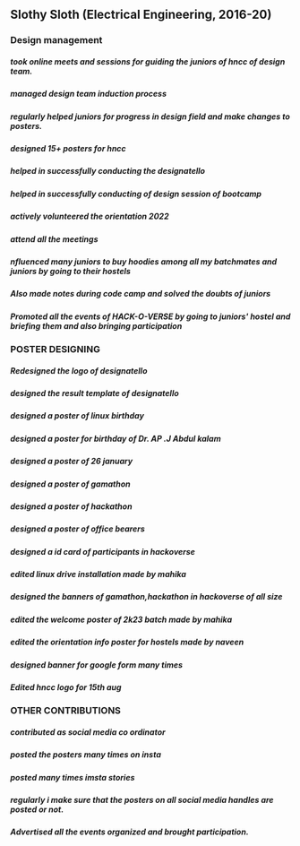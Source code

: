 ## Slothy Sloth (Electrical Engineering, 2016-20)
### Design management
##### took online meets and sessions for guiding the juniors of hncc of design team.
##### managed design team induction process
##### regularly helped juniors for progress in design field and make changes to posters.
##### designed 15+ posters for hncc
##### helped in successfully conducting the designatello
##### helped in successfully conducting of design session of bootcamp
##### actively volunteered the orientation 2022
##### attend all the meetings
##### nfluenced many juniors to buy hoodies among all my batchmates and juniors by going to their hostels
##### Also made notes during code camp and solved the doubts of juniors
##### Promoted all the events of HACK-O-VERSE by going to juniors' hostel and briefing them and also bringing participation
### POSTER DESIGNING
##### Redesigned the logo of designatello
##### designed the result template of designatello
##### designed a poster of linux birthday
##### designed a poster for birthday of Dr. AP .J Abdul kalam
##### designed a poster of 26 january
##### designed a poster of gamathon
##### designed a poster of hackathon
##### designed a poster of office bearers
##### designed a id card of participants in hackoverse
##### edited linux drive installation made by mahika
##### designed the banners of gamathon,hackathon in hackoverse of all size
##### edited the welcome poster of 2k23 batch made by mahika
##### edited the orientation info poster for hostels made by naveen
##### designed banner for google form many times
##### Edited hncc logo for 15th aug
### OTHER CONTRIBUTIONS
##### contributed as social media co ordinator
##### posted the posters many times on insta
##### posted many times imsta stories
##### regularly i make sure that the posters on all social media handles are posted or not.
##### Advertised all the events organized and brought participation.
